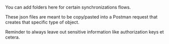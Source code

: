 You can add folders here for certain synchronizations flows.

These json files are meant to be copy/pasted into a Postman request that creates that specific type of object.

Reminder to always leave out sensitive information like authorization keys et cetera.